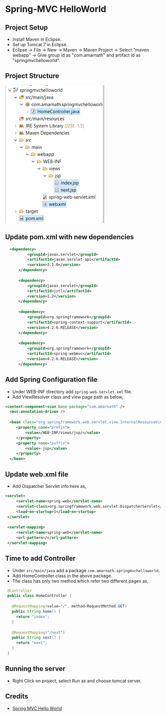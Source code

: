 # Spring-MVC HelloWorld

## Project Setup
  - Install Maven in Eclipse.
  - Set up Tomcat 7 in Eclipse.
  - Eclipse -> File -> New -> Maven -> Maven Project -> Select "maven webapp" -> Give group id as "com.amarnath" and artifact id as "springmvchelloworld".

## Project Structure
  
  ![Project Structure](https://github.com/Amarnath510/SpringMVCHelloWorld/blob/master/spring-mvc-helloworld.png)

## Update pom.xml with new dependencies
  
  ```xml
    <dependency>
			<groupId>javax.servlet</groupId>
			<artifactId>javax.servlet-api</artifactId>
			<version>3.1.0</version>
		</dependency>

		<dependency>
			<groupId>javax.servlet</groupId>
			<artifactId>jstl</artifactId>
			<version>1.2</version>
		</dependency>

		<dependency>
			<groupId>org.springframework</groupId>
			<artifactId>spring-context-support</artifactId>
			<version>4.2.6.RELEASE</version>
		</dependency>

		<dependency>
			<groupId>org.springframework</groupId>
			<artifactId>spring-webmvc</artifactId>
			<version>4.2.6.RELEASE</version>
		</dependency>
  
  ```
  
## Add Spring Configuration file
   - Under WEB-INF directory add `spring-web-servlet.xml` file.
   - Add ViewResolver class and view page path as below,
    
   ```xml
   <context:component-scan base-package="com.amarnath" />
	 <mvc:annotation-driven />

	 <bean class="org.springframework.web.servlet.view.InternalResourceViewResolver">
		<property name="prefix">
			<value>/WEB-INF/views/jsp/</value>
		</property>
		<property name="suffix">
			<value>.jsp</value>
		</property>
	 </bean>
   ```
   
## Update web.xml file
   - Add Dispatcher Servlet info here as,
   
   ```xml
   <servlet>
		<servlet-name>spring-web</servlet-name>
		<servlet-class>org.springframework.web.servlet.DispatcherServlet</servlet-class>
		<load-on-startup>1</load-on-startup>
	</servlet>

	<servlet-mapping>
		<servlet-name>spring-web</servlet-name>
		<url-pattern>/</url-pattern>
	</servlet-mapping>
   ```
   
## Time to add Controller
   - Under `src/main/java` add a package `com.amarnath.springmvchelloworld`.
   - Add HomeController class in the above package.
   - The class has only two method which refer two different pages as,
   
   ```Java
    @Controller
    public class HomeController {

      @RequestMapping(value="/", method=RequestMethod.GET)
      public String home() {
        return "index";
      }

      @RequestMapping("/next")
      public String next() {
        return "next";
      }
    }
   ```
   
## Running the server
   - Right Click on project, select Run as and choose tomcat server.
   
## Credits
   - [Spring MVC Hello World](http://www.mkyong.com/spring3/spring-3-mvc-hello-world-example/)
 
 
 

